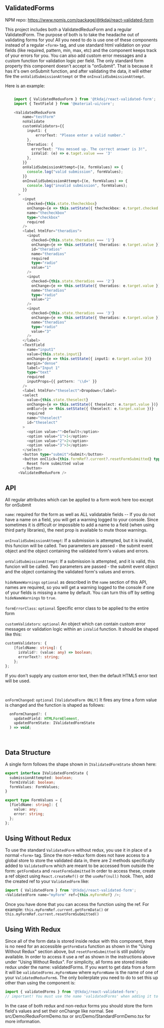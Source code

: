 ## ValidatedForms

NPM repo: https://www.npmjs.com/package/@tkdaj/react-validated-form

This project includes both a ValidatedReduxForm and a regular ValidatedForm.
The purpose of both is to take the headache out of validating forms for you!
All you need to do is use one of these components instead of a regular `<form>` tag,
and use standard html validation on your fields (like required, pattern, min, max, etc)
and the component keeps track of your errors for you. You can also add custom error messages
and a custom function for validation logic per field.
The only standard form property this component doesn't accept is "onSubmit". That is because
it has it's own onSubmit function, and after validating the data, it will either fire the
`onValidSubmissionAttempt` or the `onInvalidSubmissionAttempt`.

Here is an example:

```typescript

    import { ValidatedReduxForm } from '@tkdaj/react-validated-form';
    import { TextField } from '@material-ui/core';

    <ValidatedReduxForm
        name="testForm"
        noValidate
        customValidators={{
          input1: {
              errorText: "Please enter a valid number."
          },
          theradios: {
            errorText: "You messed up. The correct answer is 3!",
            isValid: (e) => e.taget.value === '3'
          },
        }}
        onValidSubmissionAttempt={(e, formValues) => {
          console.log("valid submission", formValues);
        }}
        onInvalidSubmissionAttempt={(e, formValues) => {
          console.log("invalid submission", formValues);
        }}
      >
        <input
          checked={this.state.thecheckbox}
          onChange={e => this.setState({ thecheckbox: e.target.checked })}
          name="thecheckbox"
          type="checkbox"
          required
        />
        <label htmlFor="theradios">
          <input
            checked={this.state.theradios === '1'}
            onChange={e => this.setState({ theradios: e.target.value })}
            id="theradios"
            name="theradios"
            required
            type="radio"
            value="1"
          />
          <input
            checked={this.state.theradios === '2'}
            onChange={e => this.setState({ theradios: e.target.value })}
            name="theradios"
            type="radio"
            value="2"
          />
          <input
            checked={this.state.theradios === '3'}
            onChange={e => this.setState({ theradios: e.target.value })}
            name="theradios"
            type="radio"
            value="3"
          />
        </label>
        <TextField
          name="input1"
          value={this.state.input1}
          onChange={e => this.setState({ input1: e.target.value })}
          margin="dense"
          label="Input 1"
          type="text"
          required
          inputProps={{ pattern: '\\d+' }}
        />
        <label htmlFor="theselect">Dropdown</label>
        <select
          value={this.state.theselect}
          onChange={e => this.setState({ theselect: e.target.value })}
          onBlur={e => this.setState({ theselect: e.target.value })}
          required
          name="theselect"
          id="theselect"
        >
          <option value="">Default</option>
          <option value="1">1</option>
          <option value="2">2</option>
          <option value="3">3</option>
        </select>
        <button type="submit">Submit</button>
        <button onClick={this.formRef?.current?.resetFormSubmitted} type="button">
          Reset form submitted value
        </button>
      <ValidatedReduxForm />
```

## API

All regular attributes which can be applied to a form work here too except for onSubmit

`name`: required for the form as well as ALL validatable fields -- If you do not have a name on a field, you will get a warning logged to your console. Since sometimes it is difficult or impossible to add a name to a field (when using third party libraries), the next prop is available to mute those warnings.
<br /><br />
`onInvalidSubmissionAttempt`: If a submission is attempted, but it is invalid, this funcion will be called. Two parameters are passed - the submit event object and the object containing the validated form's values and errors.
<br /><br />
`onValidSubmissionAttempt`: If a submission is attempted, and it is valid, this funcion will be called. Two parameters are passed - the submit event object and the object containing the validated form's values and errors.
<br /><br />
`hideNameWarnings` `optional` as described in the `name` section of this API, names are required, so you will get a warning logged to the console if one of your fields is missing a name by default. You can turn this off by setting `hideNameWarnings` to `true`.
<br /><br />
`formErrorClass`: `optional` Specific error class to be applied to the entire form
<br /><br />
`customValidators`: `optional` An object which can contain custom error messages or validation logic within an `isValid` function. It should be shaped like this: <br />

```typescript
customValidators: {
    [fieldName: string]: {
      isValid?: (value: any) => boolean;
      errorText?: string;
    };
};
```

If you don't supply any custom error text, then the default HTML5 error text will be used.

<br />

`onFormChanged`: `optional` `[ValidatedForm ONLY]` It fires any time a form value is changed and the function is shaped as follows:

```typescript
  onFormChanged?: (
    updatedField: HTMLFormElement,
    updatedFormState: IValidatedFormState
  ) => void;
```

<br />

## Data Structure

A single form follows the shape shown in `IValidatedFormState` shown here:

```typescript
export interface IValidatedFormState {
  submissionAttempted: boolean;
  formIsValid: boolean;
  formValues: FormValues;
}

export type FormValues = {
  [fieldName: string]: {
    value: any;
    error: string;
  };
};
```

## Using Without Redux

To use the standard `ValidatedForm` without redux, you use it in place of a normal `<form>` tag.
Since the non-redux form does not have access to a global store to store the validated data in,
there are 2 methods specifically added to `ValidatedForm` which are meant to be accessed from
outside the form:
`getFormData` and `resetFormSubmitted`
In order to access these, create a ref object using `React.createRef()` or the `useRef(null)` hook.
Then, add the created ref to your `ValidatedForm` like:

```typescript
import { ValidatedForm } from '@tkdaj/react-validated-form';
<ValidatedForm name="myForm" ref={this.myFormRef} />;
```

Once you have done that you can access the function using the ref. For example:
`this.myFormRef.current.getFormData()` or `this.myFormRef.current.resetFormSubmitted()`

## Using With Redux

Since all of the form data is stored inside redux with this component, there is no need for
an accessible `getFormData` function as shown in the "Using Without Redux" section above, but
`resetFormSubmitted` is still publicly available. In order to access it use a ref as shown
in the instructions above under "Using Without Redux". For simplicity, all forms are stored
inside redux under the name: validatedForms. If you want to get data from a form it will be
`validatedForms.myFormName` where `myFormName` is the name of one of your `ValidatedReduxForm`s.
The only boilerplate you need to do to set this up other than using the component is:

```typescript
import { validatedForms } from '@tkdaj/react-validated-form';
// important! You must use the name 'validatedForms' when adding it to your store otherwise the ValidatedReduxForm component won't be able to update the proper values
```

In the case of both redux and non-redux forms you should store the form field's values and set their onChange like normal.
See src/Demo/ReduxFormDemo.tsx or src/Demo/StandardFormDemo.tsx for more information.

